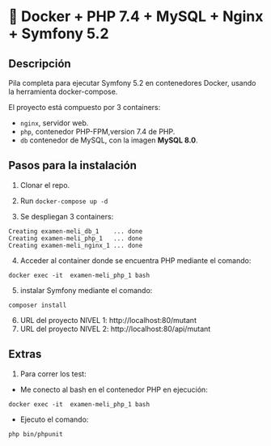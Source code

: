 # 🐳 Docker + PHP 7.4 + MySQL + Nginx + Symfony 5.2 

## Descripción

Pila completa para ejecutar Symfony 5.2 en contenedores Docker, usando la herramienta docker-compose.

El proyecto está compuesto por 3 containers:

- `nginx`, servidor web.
- `php`, contenedor PHP-FPM,version 7.4 de PHP.
- `db` contenedor de MySQL, con la imagen **MySQL 8.0**.

## Pasos para la instalación

1. Clonar el repo.

2. Run `docker-compose up -d`

3. Se despliegan 3 containers: 

```
Creating examen-meli_db_1    ... done
Creating examen-meli_php_1   ... done
Creating examen-meli_nginx_1 ... done
```
4. Acceder al container donde se encuentra PHP mediante el comando: 

```
docker exec -it  examen-meli_php_1 bash
```

5.  instalar Symfony mediante el comando: 
```
composer install 
```

6. URL del proyecto NIVEL 1: http://localhost:80/mutant
7. URL del proyecto NIVEL 2: http://localhost:80/api/mutant

## Extras

1. Para correr los test:
- Me conecto al bash en el contenedor PHP en ejecución:
```
docker exec -it  examen-meli_php_1 bash
```
- Ejecuto el comando:

```
php bin/phpunit
```